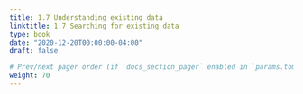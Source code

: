 ```yaml
---
title: 1.7 Understanding existing data
linktitle: 1.7 Searching for existing data 
type: book
date: "2020-12-20T00:00:00-04:00"
draft: false

# Prev/next pager order (if `docs_section_pager` enabled in `params.toml`)
weight: 70
---
```


